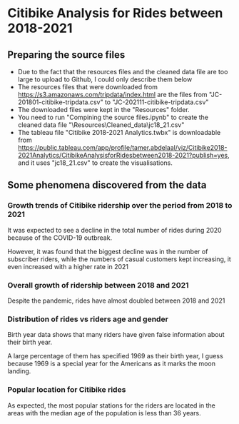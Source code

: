 # Citibike Analysis for Rides between 2018-2021

## Preparing the source files
- Due to the fact that the resources files and the cleaned data file are too large to upload to Github, I could only describe them below
- The resources files that were downloaded from https://s3.amazonaws.com/tripdata/index.html are the files from "JC-201801-citibike-tripdata.csv" to "JC-202111-citibike-tripdata.csv"
- The downloaded files were kept in the "Resources" folder.
- You need to run "Compining the source files.ipynb" to create the cleaned data file "\Resources\Cleaned_data\jc18_21.csv"
- The tableau file "Citibike 2018-2021 Analytics.twbx" is downloadable from https://public.tableau.com/app/profile/tamer.abdelaal/viz/Citibike2018-2021Analytics/CitibikeAnalysisforRidesbetween2018-2021?publish=yes, and it uses "jc18_21.csv" to create the visualisations.


## Some phenomena discovered from the data

### Growth trends of Citibike ridership over the period from 2018 to 2021
It was expected to see a decline in the total number of rides during 2020 because of the COVID-19 outbreak.

However, it was found that the biggest decline was in the number of subscriber riders, while the numbers of casual customers kept increasing, it even increased with a higher rate in 2021

### Overall growth of ridership between 2018 and 2021
Despite the pandemic, rides have almost doubled between 2018 and 2021


### Distribution of rides vs riders age and gender
Birth year data shows that many riders have given false information about their birth year. 

A large percentage of them has specified 1969 as their birth year, I guess because 1969 is a special year for the Americans as it marks the moon landing.

### Popular location for Citibike rides
As expected, the most popular stations for the riders are located in the areas with the median age of the population is less than 36 years.